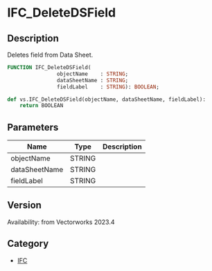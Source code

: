 # IFC_DeleteDSField

## Description
Deletes field from Data Sheet.

```pascal
FUNCTION IFC_DeleteDSField(
				objectName    : STRING;
				dataSheetName : STRING;
				fieldLabel    : STRING): BOOLEAN;
```

```python
def vs.IFC_DeleteDSField(objectName, dataSheetName, fieldLabel):
    return BOOLEAN
```

## Parameters
|Name|Type|Description|
|---|---|---|
|objectName|STRING|   |
|dataSheetName|STRING|   |
|fieldLabel|STRING|   |

## Version
Availability: from Vectorworks 2023.4

## Category
* [IFC](../Categories/IFC.md)
